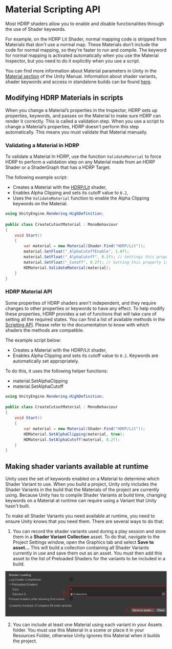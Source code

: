 # Material Scripting API

Most HDRP shaders allow you to enable and disable functionalities through the use of Shader keywords.

For example, on the HDRP Lit Shader, normal mapping code is stripped from Materials that don't use a normal map. These Materials don’t include the code for normal mapping, so they're faster to run and compile. The keyword for normal mapping is activated automatically when you use the Material Inspector, but you need to do it explicitly when you use a script.

You can find more information about Material parameters in Unity in the [Material section](https://docs.unity3d.com/Manual/MaterialsAccessingViaScript.html) of the Unity Manual. Information about shader variants, shader keywords and access in standalone builds can be found [here](https://docs.unity3d.com/Manual/shader-variants-and-keywords.html).

## Modifying HDRP Materials in scripts

When you change a Material’s properties in the Inspector, HDRP sets up properties, keywords, and passes on the Material to make sure HDRP can render it correctly. This is called a validation step.
When you use a script to change a Material’s properties, HDRP doesn't perform this step automatically. This means you must validate that Material manually.

### Validating a Material in HDRP

To validate a Material In HDRP, use the function `ValidateMaterial` to  force HDRP to perform a validation step on any Material made from an HDRP Shader or a ShaderGraph that has a HDRP Target.

The following example script:

 * Creates a Material with the [HDRP/Lit](Lit-Shader.md) shader,
 * Enables Alpha Clipping and sets its cutoff value to `0.2`,
 * Uses the `ValidateMaterial` function to enable the Alpha Clipping keywords on the Material.

```C#
using UnityEngine.Rendering.HighDefinition;

public class CreateCutoutMaterial : MonoBehaviour
{
    void Start()
    {
        var material = new Material(Shader.Find("HDRP/Lit"));
        material.SetFloat("_AlphaCutoffEnable", 1.0f);
        material.SetFloat("_AlphaCutoff", 0.2f); // Settings this property is for HDRP
        material.SetFloat("_Cutoff", 0.2f); // Setting this property is for the GI baking system
        HDMaterial.ValidateMaterial(material);
    }
}
```

### HDRP Material API

Some properties of HDRP shaders aren't independent, and they require changes to other properties or keywords to have any effect.
To help modify these properties, HDRP provides a set of functions that will take care of setting all the required states.
You can find a list of available methods in the [Scripting API](../api/UnityEngine.Rendering.HighDefinition.HDMaterial.html).
Please refer to the documentation to know with which shaders the methods are compatible.

The example script below:

 * Creates a Material with the HDRP/Lit shader,
 * Enables Alpha Clipping and sets its cutoff value to `0.2`. Keywords are automatically set appropriately.

To do this, it uses the following helper functions:

 * material.SetAlphaClipping
 * material.SetAlphaCutoff

```C#
using UnityEngine.Rendering.HighDefinition;

public class CreateCutoutMaterial : MonoBehaviour
{
    void Start()
    {
        var material = new Material(Shader.Find("HDRP/Lit"));
        HDMaterial.SetAlphaClipping(material, true);
        HDMaterial.SetAlphaCutoff(material, 0.2f);
    }
}
```

## Making shader variants available at runtime

Unity uses the set of keywords enabled on a Material to determine which Shader Variant to use. When you build a project, Unity only includes the Shader Variants in the build that the Materials of the project are currently using.
Because Unity has to compile Shader Variants at build time, changing keywords on a Material at runtime can require using a Variant that Unity hasn't built.

To make all Shader Variants you need available at runtime, you need to ensure Unity knows that you need them. There are several ways to do that:

1. You can record the shader variants used during a play session and store them in a **Shader Variant Collection** asset. To do that, navigate to the Project Settings window, open the Graphics tab and select **Save to asset…** This will build a collection containing all Shader Variants currently in use and save them out as an asset. You must then add this asset to the list of Preloaded Shaders for the variants to be included in a build.

![](Images/shader-variants.png)

2. You can include at least one Material using each variant in your Assets folder. You must use this Material in a scene or place it in your Resources Folder, otherwise Unity ignores this Material when it builds the project.
